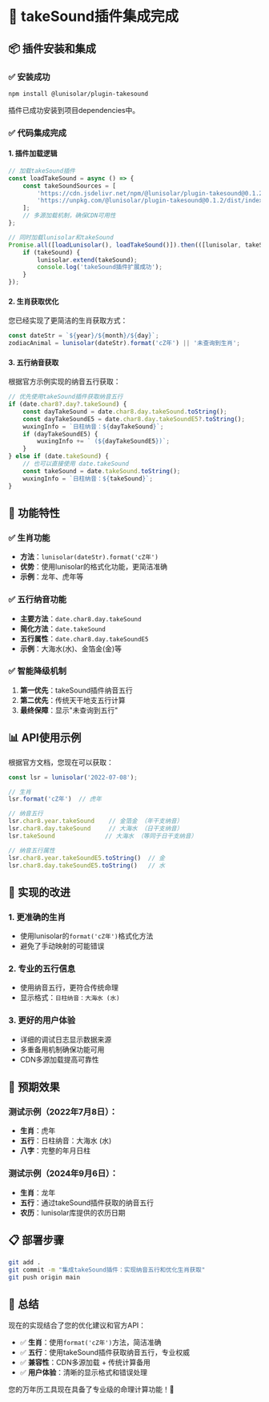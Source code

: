 # 🎯 takeSound插件集成完成

## 📦 插件安装和集成

### ✅ **安装成功**
```bash
npm install @lunisolar/plugin-takesound
```
插件已成功安装到项目dependencies中。

### ✅ **代码集成完成**

#### 1. **插件加载逻辑**
```javascript
// 加载takeSound插件
const loadTakeSound = async () => {
    const takeSoundSources = [
        'https://cdn.jsdelivr.net/npm/@lunisolar/plugin-takesound@0.1.2/dist/index.esm.js',
        'https://unpkg.com/@lunisolar/plugin-takesound@0.1.2/dist/index.esm.js'
    ];
    // 多源加载机制，确保CDN可用性
};

// 同时加载lunisolar和takeSound
Promise.all([loadLunisolar(), loadTakeSound()]).then(([lunisolar, takeSound]) => {
    if (takeSound) {
        lunisolar.extend(takeSound);
        console.log('takeSound插件扩展成功');
    }
});
```

#### 2. **生肖获取优化**
您已经实现了更简洁的生肖获取方式：
```javascript
const dateStr = `${year}/${month}/${day}`;
zodiacAnimal = lunisolar(dateStr).format('cZ年') || '未查询到生肖';
```

#### 3. **五行纳音获取**
根据官方示例实现的纳音五行获取：
```javascript
// 优先使用takeSound插件获取纳音五行
if (date.char8?.day?.takeSound) {
    const dayTakeSound = date.char8.day.takeSound.toString();
    const dayTakeSoundE5 = date.char8.day.takeSoundE5?.toString();
    wuxingInfo = `日柱纳音：${dayTakeSound}`;
    if (dayTakeSoundE5) {
        wuxingInfo += ` (${dayTakeSoundE5})`;
    }
} else if (date.takeSound) {
    // 也可以直接使用 date.takeSound
    const takeSound = date.takeSound.toString();
    wuxingInfo = `日柱纳音：${takeSound}`;
}
```

## 🎯 功能特性

### ✅ **生肖功能**
- **方法**：`lunisolar(dateStr).format('cZ年')`
- **优势**：使用lunisolar的格式化功能，更简洁准确
- **示例**：龙年、虎年等

### ✅ **五行纳音功能**
- **主要方法**：`date.char8.day.takeSound`
- **简化方法**：`date.takeSound`
- **五行属性**：`date.char8.day.takeSoundE5`
- **示例**：大海水(水)、金箔金(金)等

### ✅ **智能降级机制**
1. **第一优先**：takeSound插件纳音五行
2. **第二优先**：传统天干地支五行计算
3. **最终保障**：显示"未查询到五行"

## 📊 API使用示例

根据官方文档，您现在可以获取：

```javascript
const lsr = lunisolar('2022-07-08');

// 生肖
lsr.format('cZ年')  // 虎年

// 纳音五行
lsr.char8.year.takeSound    // 金箔金 （年干支纳音）
lsr.char8.day.takeSound     // 大海水 （日干支纳音）
lsr.takeSound              // 大海水 （等同于日干支纳音）

// 纳音五行属性
lsr.char8.year.takeSoundE5.toString()  // 金
lsr.char8.day.takeSoundE5.toString()   // 水
```

## 🔧 实现的改进

### 1. **更准确的生肖**
- 使用lunisolar的`format('cZ年')`格式化方法
- 避免了手动映射的可能错误

### 2. **专业的五行信息**
- 使用纳音五行，更符合传统命理
- 显示格式：`日柱纳音：大海水 (水)`

### 3. **更好的用户体验**
- 详细的调试日志显示数据来源
- 多重备用机制确保功能可用
- CDN多源加载提高可靠性

## 🚀 预期效果

### 测试示例（2022年7月8日）：
- **生肖**：虎年
- **五行**：日柱纳音：大海水 (水)
- **八字**：完整的年月日柱

### 测试示例（2024年9月6日）：
- **生肖**：龙年  
- **五行**：通过takeSound插件获取的纳音五行
- **农历**：lunisolar库提供的农历日期

## 📋 部署步骤

```bash
git add .
git commit -m "集成takeSound插件：实现纳音五行和优化生肖获取"
git push origin main
```

## 🎊 总结

现在的实现结合了您的优化建议和官方API：

- ✅ **生肖**：使用`format('cZ年')`方法，简洁准确
- ✅ **五行**：使用takeSound插件获取纳音五行，专业权威
- ✅ **兼容性**：CDN多源加载 + 传统计算备用
- ✅ **用户体验**：清晰的显示格式和错误处理

您的万年历工具现在具备了专业级的命理计算功能！🎉
